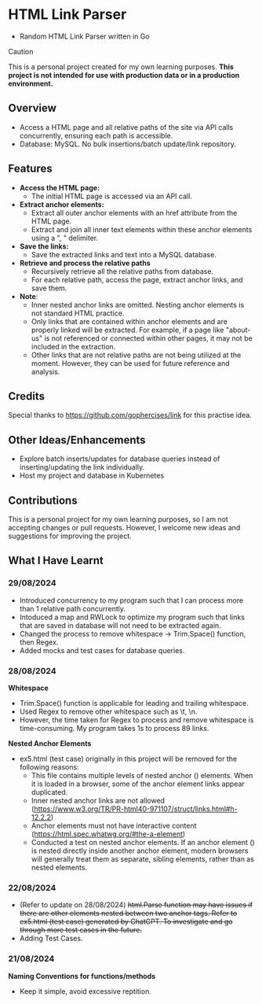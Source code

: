 # HTML Link Parser
- Random HTML Link Parser written in Go
> [!CAUTION]
> This is a personal project created for my own learning purposes. **This project is not intended for use with production data or in a production environment.**

## Overview
- Access a HTML page and all relative paths of the site via API calls concurrently, ensuring each path is accessible.
- Database: MySQL. No bulk insertions/batch update/link repository.

## Features
- **Access the HTML page:**
  - The initial HTML page is accessed via an API call.
- **Extract anchor elements:**
  - Extract all outer anchor elements with an href attribute from the HTML page.
  - Extract and join all inner text elements within these anchor elements using a ", " delimiter.
- **Save the links:**
  - Save the extracted links and text into a MySQL database.
- **Retrieve and process the relative paths**
  - Recursively retrieve all the relative paths from database.
  - For each relative path, access the page, extract anchor links, and save them.
- **Note**:
  - Inner nested anchor links are omitted. Nesting anchor elements is not standard HTML practice.
  - Only links that are contained within anchor elements and are properly linked will be extracted. For example, if a page like "about-us" is not referenced or connected within other pages, it may not be included in the extraction.
  - Other links that are not relative paths are not being utilized at the moment. However, they can be used for future reference and analysis.

## Credits
Special thanks to https://github.com/gophercises/link for this practise idea.

## Other Ideas/Enhancements
- Explore batch inserts/updates for database queries instead of inserting/updating the link individually.
- Host my project and database in Kubernetes

## Contributions
This is a personal project for my own learning purposes, so I am not accepting changes or pull requests. However, I welcome new ideas and suggestions for improving the project.

## What I Have Learnt
### 29/08/2024
- Introduced concurrency to my program such that I can process more than 1 relative path concurrently.
- Intoduced a map and RWLock to optimize my program such that links that are saved in database will not need to be extracted again.
- Changed the process to remove whitespace -> Trim.Space() function, then Regex.
- Added mocks and test cases for database queries.

### 28/08/2024
**Whitespace**
- Trim.Space() function is applicable for leading and trailing whitespace.
- Used Regex to remove other whitespace such as \t, \n.
- However, the time taken for Regex to process and remove whitespace is time-consuming. My program takes 1s to process 89 links.

**Nested Anchor Elements**
- ex5.html (test case) originally in this project will be removed for the following reasons:
  - This file contains multiple levels of nested anchor (<a>) elements. When it is loaded in a browser, some of the anchor element links appear duplicated.
  - Inner nested anchor links are not allowed (https://www.w3.org/TR/PR-html40-971107/struct/links.html#h-12.2.2)
  - Anchor elements must not have interactive content (https://html.spec.whatwg.org/#the-a-element)
  - Conducted a test on nested anchor elements. If an anchor element (<a>) is nested directly inside another anchor element, modern browsers will generally treat them as separate, sibling elements, rather than as nested elements.


### 22/08/2024
- (Refer to update on 28/08/2024) ~~html.Parse function may have issues if there are other elements nested between two anchor tags. Refer to ex5.html (test case) generated by ChatGPT. To investigate and go through more test cases in the future.~~
- Adding Test Cases.

### 21/08/2024
**Naming Conventions for functions/methods**
- Keep it simple, avoid excessive reptition.


